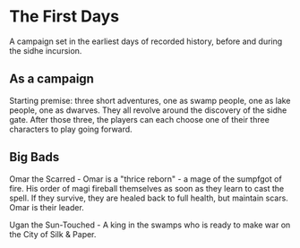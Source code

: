 # The First Days

A campaign set in the earliest days of recorded history, before and during the sidhe incursion.

## As a campaign

Starting premise: three short adventures, one as swamp people, one as lake people, one as dwarves. They all revolve around the discovery of the sidhe gate. After those three, the players can each choose one of their three characters to play going forward.


## Big Bads

Omar the Scarred - Omar is a "thrice reborn" - a mage of the sumpfgot of fire. His order of magi fireball themselves as soon as they learn to cast the spell. If they survive, they are healed back to full health, but maintain scars. Omar is their leader.

Ugan the Sun-Touched - A king in the swamps who is ready to make war on the City of Silk & Paper. 
